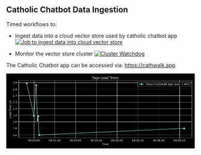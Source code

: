 ## Catholic Chatbot Data Ingestion

Timed workflows to:
* Ingest data into a cloud vector store used by catholic chatbot app [![Job to ingest data into cloud vector store](https://github.com/nirmalben/catholic-chatbot-data-ingestion/actions/workflows/ingest.yml/badge.svg?branch=main)](https://github.com/nirmalben/catholic-chatbot-data-ingestion/actions/workflows/ingest.yml)

* Monitor the vector store cluster [![Cluster Watchdog](https://github.com/nirmalben/catholic-chatbot-data-ingestion/actions/workflows/cluster_watchdog.yml/badge.svg)](https://github.com/nirmalben/catholic-chatbot-data-ingestion/actions/workflows/cluster_watchdog.yml)

The Catholic Chatbot app can be accessed via: https://cathwalk.app

![](generated/page_load_times.png)
